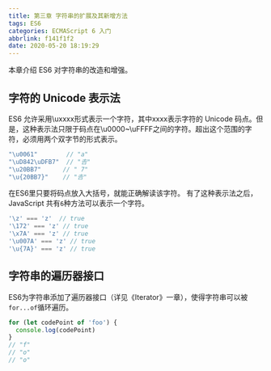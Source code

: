 ```yaml
---
title: 第三章 字符串的扩展及其新增方法
tags: ES6
categories: ECMAScript 6 入门
abbrlink: f141f1f2
date: 2020-05-20 18:19:29
---
```

本章介绍 ES6 对字符串的改造和增强。
<!-- more -->

## 字符的 Unicode 表示法

ES6 允许采用\uxxxx形式表示一个字符，其中xxxx表示字符的 Unicode 码点。但是，这种表示法只限于码点在\u0000~\uFFFF之间的字符。超出这个范围的字符，必须用两个双字节的形式表示。

```js
"\u0061"        // "a"
"\uD842\uDFB7"  // "𠮷"
"\u20BB7"      // " 7"
"\u{20BB7}"    // "𠮷"
```

在ES6里只要将码点放入大括号，就能正确解读该字符。
有了这种表示法之后，JavaScript 共有`6`种方法可以表示一个字符。

```js
'\z' === 'z'  // true
'\172' === 'z' // true
'\x7A' === 'z' // true
'\u007A' === 'z' // true
'\u{7A}' === 'z' // true
```

## 字符串的遍历器接口

ES6为字符串添加了遍历器接口（详见《Iterator》一章），使得字符串可以被`for...of`循环遍历。

```js
for (let codePoint of 'foo') {
  console.log(codePoint)
}
// "f"
// "o"
// "o"
```
